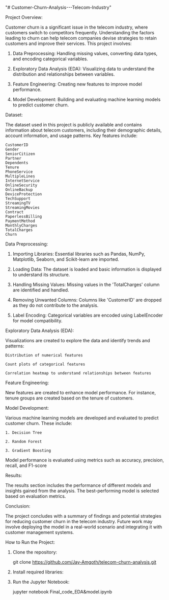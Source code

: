 "# Customer-Churn-Analysis---Telecom-Industry" 

Project Overview:

Customer churn is a significant issue in the telecom industry, where customers switch to competitors frequently. Understanding the factors leading to churn can help telecom companies devise strategies to retain customers and improve their services. This project involves:

1. Data Preprocessing: Handling missing values, converting data types, and encoding categorical variables.

2. Exploratory Data Analysis (EDA): Visualizing data to understand the distribution and relationships between variables.

3. Feature Engineering: Creating new features to improve model performance.

4. Model Development: Building and evaluating machine learning models to predict customer churn.

Dataset:

  The dataset used in this project is publicly available and contains information about telecom customers, including their demographic details, account information, and usage patterns. Key features include:

    CustomerID
    Gender
    SeniorCitizen
    Partner
    Dependents
    Tenure
    PhoneService
    MultipleLines
    InternetService
    OnlineSecurity
    OnlineBackup
    DeviceProtection
    TechSupport
    StreamingTV
    StreamingMovies
    Contract
    PaperlessBilling
    PaymentMethod
    MonthlyCharges
    TotalCharges
    Churn

Data Preprocessing:

  1. Importing Libraries: Essential libraries such as Pandas, NumPy, Matplotlib, Seaborn, and Scikit-learn are imported.

  2. Loading Data: The dataset is loaded and basic information is displayed to understand its structure.

  3. Handling Missing Values: Missing values in the 'TotalCharges' column are identified and handled.

  4. Removing Unwanted Columns: Columns like 'CustomerID' are dropped as they do not contribute to the analysis.

  5. Label Encoding: Categorical variables are encoded using LabelEncoder for model compatibility.


Exploratory Data Analysis (EDA):

  Visualizations are created to explore the data and identify trends and patterns:

    Distribution of numerical features

    Count plots of categorical features

    Correlation heatmap to understand relationships between features

Feature Engineering:

  New features are created to enhance model performance. For instance, tenure groups are created based on the tenure of customers.

Model Development:

  Various machine learning models are developed and evaluated to predict customer churn. These include:

    1. Decision Tree
  
    2. Random Forest

    3. Gradient Boosting

Model performance is evaluated using metrics such as accuracy, precision, recall, and F1-score

Results:

  The results section includes the performance of different models and insights gained from the analysis. The best-performing model is selected based on evaluation metrics.

Conclusion:

  The project concludes with a summary of findings and potential strategies for reducing customer churn in the telecom industry. Future work may involve deploying the model in a real-world scenario and integrating it with    customer management systems.


How to Run the Project:

1. Clone the repository:

   git clone https://github.com/Jay-Amgoth/telecom-churn-analysis.git

2. Install required libraries:

3. Run the Jupyter Notebook:

   jupyter notebook Final_code_EDA&model.ipynb

   

   

  





